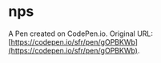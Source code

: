# nps

A Pen created on CodePen.io. Original URL: [https://codepen.io/sfr/pen/gOPBKWb](https://codepen.io/sfr/pen/gOPBKWb).


